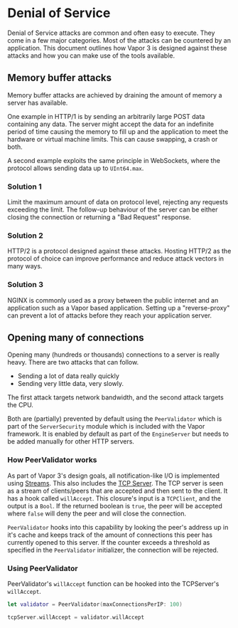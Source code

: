 # Denial of Service

Denial of Service attacks are common and often easy to execute. They come in a few major categories.
Most of the attacks can be countered by an application. This document outlines how Vapor 3 is designed against these attacks and how you can make use of the tools available.

## Memory buffer attacks

Memory buffer attacks are achieved by draining the amount of memory a server has available.

One example in HTTP/1 is by sending an arbitrarily large POST data containing any data. The server might accept the data for an indefinite period of time causing the memory to fill up and the application to meet the hardware or virtual machine limits. This can cause swapping, a crash or both.

A second example exploits the same principle in WebSockets, where the protocol allows sending data up to `UInt64.max`.

### Solution 1

Limit the maximum amount of data on protocol level, rejecting any requests exceeding the limit. The follow-up behaviour of the server can be either closing the connection or returning a "Bad Request" response.

### Solution 2

HTTP/2 is a protocol designed against these attacks. Hosting HTTP/2 as the protocol of choice can improve performance and reduce attack vectors in many ways.

### Solution 3

NGINX is commonly used as a proxy between the public internet and an application such as a Vapor based application. Setting up a "reverse-proxy" can prevent a lot of attacks before they reach your application server.

## Opening many of connections

Opening many (hundreds or thousands) connections to a server is really heavy. There are two attacks that can follow.

- Sending a lot of data really quickly
- Sending very little data, very slowly.

The first attack targets network bandwidth, and the second attack targets the CPU.

Both are (partially) prevented by default using the `PeerValidator` which is part of the `ServerSecurity` module which is included with the Vapor framework. It is enabled by default as part of the `EngineServer` but needs to be added manually for other HTTP servers.

### How PeerValidator works

As part of Vapor 3's design goals, all notification-like I/O is implemented using [Streams](../async/streams-basics.md). This also includes the [TCP Server](../sockets/tcp-server.md). The TCP server is seen as a stream of clients/peers that are accepted and then sent to the client. It has a hook called `willAccept`. This closure's input is a `TCPClient`, and the output is a `Bool`. If the returned boolean is `true`, the peer will be accepted where `false` will deny the peer and will close the connection.

`PeerValidator` hooks into this capability by looking the peer's address up in it's cache and keeps track of the amount of connections this peer has currently opened to this server. If the counter exceeds a threshold as specified in the `PeerValidator` initializer, the connection will be rejected.

### Using PeerValidator

PeerValidator's `willAccept` function can be hooked into the TCPServer's `willAccept`.

```swift
let validator = PeerValidator(maxConnectionsPerIP: 100)

tcpServer.willAccept = validator.willAccept
```
